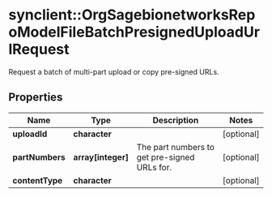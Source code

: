 # synclient::OrgSagebionetworksRepoModelFileBatchPresignedUploadUrlRequest

Request a batch of multi-part upload or copy pre-signed URLs.

## Properties
Name | Type | Description | Notes
------------ | ------------- | ------------- | -------------
**uploadId** | **character** |  | [optional] 
**partNumbers** | **array[integer]** | The part numbers to get pre-signed URLs for. | [optional] 
**contentType** | **character** |  | [optional] 


